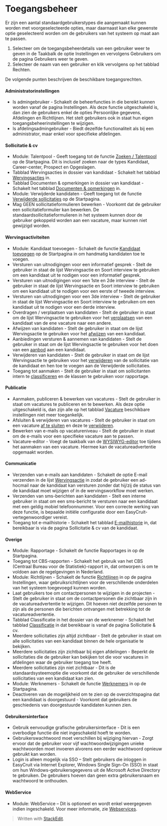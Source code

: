 # Toegangsbeheer

Er zijn een aantal standaardgebruikerstypes die aangemaakt kunnen worden met voorgeselecteerde opties, maar daarnaast kan elke gewenste optie geselecteerd worden om de gebruikers van het systeem op maat aan te passen.

1.  Selecteer om de toegangsbeheerdetails van een gebruiker weer te geven in de Taakbalk de optie  Instellingen  en vervolgens  Gebruikers  om de pagina  Gebruikers  weer te geven.
2.  Selecteer de naam van een gebruiker en klik vervolgens op het tabblad  Rechten.

De volgende punten beschrijven de beschikbare toegangsrechten.

#### Administratorinstellingen

-   Is admingebruiker  - Schakelt de beheerfuncties in die bereikt kunnen worden vanaf de pagina Instellingen. Als deze functie uitgeschakeld is, dan zien de gebruikers enkel de opties  Persoonlijke gegevens,  Afdelingen  en  Richtlijnen. Het stelt gebruikers ook in staat hun eigen toegangsbeheerinstellingen te wijzigen.
-   Is afdelingsadmingebruiker  - Biedt dezelfde functionaliteit als bij een administrator, maar enkel voor specifieke afdelingen.

#### Sollicitatie & cv

-   Module: Talentpool  - Geeft toegang tot de functie  [Zoeken / Talentpool](searching_for_candidates.htm)  op de  Startpagina. Dit is inclusief zoeken naar de types Kandidaat, Career-center, Prospect en Opgeslagen.
-   Tabblad Wervingsacties in dossier van kandidaat  - Schakelt het tabblad  [Wervingsacties](recruitment_activities_list_tab.htm)  in.
-   Tabblad Documenten & opmerkingen in dossier van kandidaat  - Schakelt het tabblad  [Documenten & opmerkingen](documents_notes_tab.htm)  in.
-   Module: Verwijderde kandidaten  - Geeft toegang tot de functie  [Verwijderde sollicitaties](deleting_an_applicant.htm)  op de  Startpagina.
-   Mag GEEN sollicitatieformulieren bewerken  - Voorkomt dat de gebruiker een sollicitatieformulier kan bewerken. De standaardsollicitatieformulieren in het systeem kunnen door de gebruiker gekoppeld worden aan een vacature, maar kunnen niet gewijzigd worden.

#### Wervingsactiviteiten

-   Module: Kandidaat toevoegen  - Schakelt de functie  [Kandidaat toevoegen](adding_candidates.htm)  op de Startpagina in om handmatig kandidaten toe te voegen.
-   Versturen van uitnodigingen voor een informatief gesprek  - Stelt de gebruiker in staat de lijst  Wervingsactie  en  Soort interview  te gebruiken om een kandidaat uit te nodigen voor een informatief gesprek.
-   Versturen van uitnodigingen voor een 1ste en 2de interview  - Stelt de gebruiker in staat de lijst  Wervingsactie  en  Soort interview  te gebruiken om een kandidaat uit te nodigen voor een eerste of tweede interview.
-   Versturen van uitnodigingen voor een 3de interview  - Stelt de gebruiker in staat de lijst  Wervingsactie  en  Soort interview  te gebruiken om een kandidaat uit te nodigen voor een derde interview.
-   Overdragen / verplaatsen van kandidaten  - Stelt de gebruiker in staat om de lijst  Wervingsactie  te gebruiken voor het  [verplaatsen](transferring_applicants.htm)  van een kandidaat van de ene vacature naar een andere.
-   Afwijzen van kandidaten  - Stelt de gebruiker in staat om de lijst  Wervingsactie  te gebruiken voor het  [afwijzen](rejecting_and_withdrawing_an_applicant.htm)  van een kandidaat.
-   Aanbiedingen versturen & aannemen van kandidaten  - Stelt de gebruiker in staat om de lijst  Wervingsactie  te gebruiken voor het doen van een  [aanbod](making_an_offer_to_an_applicant.htm)  aan een kandidaat.
-   Verwijderen van kandidaten  - Stelt de gebruiker in staat om de lijst  Wervingsactie  te gebruiken voor het  [verwijderen](deleting_an_applicant.htm)  van de sollicitatie van de kandidaat en hen toe te voegen aan de  Verwijderde sollicitaties.
-   Toegang tot aanmaken  - Stelt de gebruiker in staat om sollicitanten intern te  [classificeren](classification_tab.htm)  en de klassen te gebruiken voor rapportage.

#### Publicatie

-   Aanmaken, publiceren & bewerken van vacatures  - Stelt de gebruiker in staat om vacatures te publiceren en te bewerken. Als deze optie uitgeschakeld is, dan zijn alle op het tabblad  [Vacature](edit_a_vacancy.htm)  beschikbare instellingen niet meer toegankelijk.
-   Afsluiten & verwijderen van vacatures  - Stelt de gebruiker in staat om een vacature  [af te sluiten](closing_a_vacancy.htm)  en deze te  [verwijderen](deleting_a_vacancy.htm).
-   Bewerken van e-mails op vacatureniveau  - Stelt de gebruiker in staat om de e-mails voor een specifieke vacature aan te passen.
-   Vacature-editor  - Voegt de taakbalk van de  [WYSIWYG-editor](wysiwyg_text_editor.htm)  toe tijdens het aanmaken van een vacature. Hiermee kan de vacatureadvertentie opgemaakt worden.

#### Communicatie

-   Verzenden van e-mails aan kandidaten  - Schakelt de optie  E-mail verzenden  in de lijst  [Wervingsactie](applicant_progress_options.htm)  in zodat de gebruiker een ad-hocmail naar de kandidaat kan versturen zonder dat hij/zij de status van de kandidaat moet wijzigen of in de wervingsworkflow moet werken.
-   Verzenden van sms-berichten aan kandidaten  - Stelt een interne gebruiker in staat om een sms-bericht te versturen naar een kandidaat met een geldig mobiel telefoonnummer. Voor een correcte werking van deze functie, is bepaalde initiële configuratie door een EasyCruit-vertegenwoordiger vereist.
-   Toegang tot e-mailhistorie  - Schakelt het tabblad  [E-mailhistorie](two_way_email_tab.htm)  in, dat bereikbaar is via de pagina  Sollicitatie & cv  van de kandidaat.

#### Overige

-   Module: Rapportage  - Schakelt de functie  Rapportages  in op de  Startpagina.
-   Toegang tot CBS-rapporten  - Schakelt het gebruik van het CBS (Centraal Bureau voor de Statistiek)-rapport in, dat ontworpen is om te voldoen aan de regelgevingen in Nederland.
-   Module: Richtlijnen  - Schakelt de functie  [Richtlijnen](internal_guidelines.htm)  in op de pagina  Instellingen, waar gebruiksrichtlijnen voor de verschillende onderdelen van het systeem toegevoegd kunnen worden.
-   Laat gebruikers toe om contactpersonen te wijzigen in de projecten  - Stelt de gebruiker in staat om de contactpersonen die zichtbaar zijn in de vacatureadvertentie te wijzigen. Dit hoeven niet dezelfde personen te zijn als de personen die berichten ontvangen met betrekking tot de vacatureadvertentie.
-   Tabblad Classificatie in het dossier van de werknemer  - Schakelt het tabblad  [Classificatie](classification_tab.htm)  in dat bereikbaar is vanaf de pagina  Sollicitatie & cv.
-   Meerdere sollicitaties zijn altijd zichtbaar  - Stelt de gebruiker in staat om alle sollicitaties van een kandidaat binnen de hele organisatie te bekijken.
-   Meerdere sollicitaties zijn zichtbaar bij eigen afdelingen  - Beperkt de sollicitaties die de gebruiker kan bekijken tot die voor vacatures in afdelingen waar de gebruiker toegang toe heeft.
-   Meerdere sollicitaties zijn niet zichtbaar  - Dit is de standaardsysteemoptie die voorkomt dat de gebruiker de verschillende sollicitaties van een kandidaat kan zien.
-   Module: Werknemers  - Schakelt de functie  [Werknemers](guide_for_users_employees.htm)  in op de Startpagina.
-   Deactiveren van de mogelijkheid om te zien op de overzichtspagina dat een kandidaat is doorgestuurd  - Voorkomt dat gebruikers de geschiedenis van doorgestuurde kandidaten kunnen zien.

#### Gebruikersinterface

-   Gebruik eenvoudige grafische gebruikersinterface  - Dit is een overbodige functie die niet ingeschakeld hoeft te worden.
-   Gebruikerswachtwoord moet verschillen bij wijziging hiervan  - Zorgt ervoor dat de gebruiker voor vijf wachtwoordwijzigingen unieke wachtwoorden moet invoeren alvorens een eerder wachtwoord opnieuw gebruikt kan worden.
-   Login is alleen mogelijk via SSO  – Stelt gebruikers die inloggen in EasyCruit via Internet Explorer, Windows Single Sign-On (SSO) in staat om hun Windows-gebruikersgegevens uit de Microsoft Active Directory te gebruiken. De gebruikers hoeven dan geen extra gebruikersnaam en wachtwoord te onthouden.

#### WebService

-   Module: WebService  – Dit is optioneel en wordt enkel weergegeven indien ingeschakeld. Voor meer informatie, zie  [Webservices](guide_for_administrators_integration_apis.htm).


> Written with [StackEdit](https://stackedit.io/).
<!--stackedit_data:
eyJoaXN0b3J5IjpbOTgzNDE2MDQwLDIwMjcyMDY4Ml19
-->
